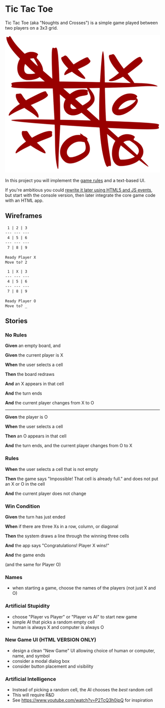 # Tic Tac Toe

Tic Tac Toe (aka "Noughts and Crosses") is a simple game played between two players on a 3x3 grid.

![tic tac toe completed](tic_tac_toe.svg)

In this project you will implement the [game rules](https://en.wikipedia.org/wiki/Tic-tac-toe) and a text-based UI.

If you're ambitious you could [rewrite it later using HTML5 and JS events](web_text_game), but start with the console version, then later integrate the core game code with an HTML app.

## Wireframes

```
 1 | 2 | 3 
--- --- ---
 4 | 5 | 6  
--- --- ---
 7 | 8 | 9

Ready Player X
Move to? 2
```

```
 1 | X | 3 
--- --- ---
 4 | 5 | 6  
--- --- ---
 7 | 8 | 9

Ready Player O
Move to? _
```

## Stories

<!--BOX-->

### No Rules

**Given** an empty board, and 

**Given** the current player is X

**When** the user selects a cell

**Then** the board redraws

**And** an X appears in that cell

**And** the turn ends
 
**And** the current player changes from X to O

<hr>

**Given** the player is O

**When** the user selects a cell

**Then** an O appears in that cell

**And** the turn ends, and the current player changes from O to X

<!--/BOX-->

<!--BOX-->

### Rules

**When** the user selects a cell that is not empty

**Then** the game says "Impossible! That cell is already full." and does not put an X or O in the cell

**And** the current player does not change
 
<!--/BOX-->
<!--BOX-->

### Win Condition

**Given** the turn has just ended

**When** if there are three Xs in a row, column, or diagonal

**Then** the system draws a line through the winning three cells

**And** the app says "Congratulations! Player X wins!"

**And** the game ends
 
(and the same for Player O)

<!--/BOX-->
<!--BOX-->

### Names

- when starting a game, choose the names of the players (not just X and O)

<!--/BOX-->
<!--BOX-->

### Artificial Stupidity

- choose "Player vs Player" or "Player vs AI" to start new game
- simple AI that picks a random empty cell
- human is always X and computer is always O

<!--/BOX-->
<!--BOX-->

### New Game UI (HTML VERSION ONLY)

- design a clean "New Game" UI allowing choice of human or computer, name, and symbol
- consider a modal dialog box
- consider button placement and visibility

<!--/BOX-->
<!--BOX-->

### Artificial Intelligence

- Instead of picking a random cell, the AI chooses the *best* random cell
- This will require R&D 
- See <https://www.youtube.com/watch?v=P2TcQ3h0ipQ> for inspiration

<!--/BOX-->
